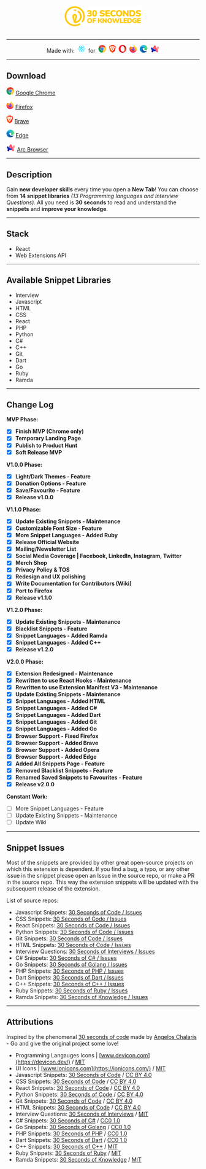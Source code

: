 <p align="center" style><br/><br/>
  <a href="https://30secondsofknowledge.com" target="_blank">
	<img width=200 src="./media/logo_color.svg"/>
  </a><br/><br/>
</p>

---

<p align="center">
  Made with:&nbsp;
  <img src="media/react_logo.png" height=20 />&nbsp;
  for&nbsp;
  <img src="media/chrome_logo.png" height=20/>&nbsp;
  <img src="media/brave_logo.png" height=20/>&nbsp;
  <img src="media/opera_logo.png" height=20/>&nbsp;
  <img src="media/firefox_logo.png" height=20/>&nbsp;
  <img src="media/edge_logo.png" height=20/>&nbsp;
  <img src="media/arc_logo.png" height=20/>
</p>

---

## Download
<img src="media/chrome_logo.png" height=20/> [Google Chrome](https://chromewebstore.google.com/detail/30-seconds-of-knowledge/mmgplondnjekobonklacmemikcnhklla)

<img src="media/firefox_logo.png" height=20/> [Firefox](https://addons.mozilla.org/en-US/firefox/addon/30-seconds-of-knowledge/)

<img src="media/brave_logo.png" height=20/> [Brave](https://chromewebstore.google.com/detail/30-seconds-of-knowledge/mmgplondnjekobonklacmemikcnhklla)

<img src="media/edge_logo.png" height=20/> [Edge](https://microsoftedge.microsoft.com/addons/detail/phcopnojoheikifimnfnknllajecemnd)

<img src="media/arc_logo.png" height=20/> [Arc Browser](https://chromewebstore.google.com/detail/30-seconds-of-knowledge/mmgplondnjekobonklacmemikcnhklla)

---

## Description

Gain **new developer skills** every time you open a **New Tab**! You can choose from **14 snippet libraries** _(13 Programming languages and Interview Questions)_. All you need is **30 seconds** to read and understand the **snippets** and **improve your knowledge**.

---

## Stack

- React
- Web Extensions API

---

## Available Snippet Libraries

- Interview
- Javascript
- HTML
- CSS
- React
- PHP
- Python
- C#
- C++
- Git
- Dart
- Go
- Ruby
- Ramda

---

## Change Log

**MVP Phase:**

- [x] **Finish MVP (Chrome only)**
- [x] **Temporary Landing Page**
- [x] **Publish to Product Hunt**
- [x] **Soft Release MVP**

**V1.0.0 Phase:**

- [x] **Light/Dark Themes - Feature**
- [x] **Donation Options - Feature**
- [x] **Save/Favourite - Feature**
- [x] **Release v1.0.0**

**V1.1.0 Phase:**

- [x] **Update Existing Snippets - Maintenance**
- [x] **Customizable Font Size - Feature**
- [x] **More Snippet Languages - Added Ruby**
- [x] **Release Official Website**
- [x] **Mailing/Newsletter List**
- [x] **Social Media Coverage | Facebook, LinkedIn, Instagram, Twitter**
- [x] **Merch Shop**
- [x] **Privacy Policy & TOS**
- [x] **Redesign and UX polishing**
- [x] **Write Documentation for Contributors (Wiki)**
- [x] **Port to Firefox**
- [x] **Release v1.1.0**

**V1.2.0 Phase:**

- [x] **Update Existing Snippets - Maintenance**
- [x] **Blacklist Snippets - Feature**
- [x] **Snippet Languages - Added Ramda**
- [x] **Snippet Languages - Added C++**
- [x] **Release v1.2.0**

**V2.0.0 Phase:**

- [x] **Extension Redesigned - Maintenance**
- [x] **Rewritten to use React Hooks - Maintenance**
- [x] **Rewritten to use Extension Manifest V3 - Maintenance**
- [x] **Update Existing Snippets - Maintenance**
- [x] **Snippet Languages - Added HTML**
- [x] **Snippet Languages - Added C#**
- [x] **Snippet Languages - Added Dart**
- [x] **Snippet Languages - Added Git**
- [x] **Snippet Languages - Added Go**
- [x] **Browser Support - Fixed Firefox**
- [x] **Browser Support - Added Brave**
- [x] **Browser Support - Added Opera**
- [x] **Browser Support - Added Edge**
- [x] **Added All Snippets Page - Feature**
- [x] **Removed Blacklist Snippets - Feature**
- [x] **Renamed Saved Snippets to Favourites - Feature**
- [x] **Release v2.0.0**

**Constant Work:**

- [ ] More Snippet Languages - Feature
- [ ] Update Existing Snippets - Maintenance
- [ ] Update Wiki

---

## Snippet Issues

Most of the snippets are provided by other great open-source projects on which this extension is dependent. If you find a bug, a typo, or any other issue in the snippet please open an Issue in the source repo, or make a PR in the source repo. This way the extension snippets will be updated with the subsequent release of the extension.

List of source repos:

- Javascript Snippets: [30 Seconds of Code / Issues](https://github.com/Chalarangelo/30-seconds-of-code/issues)
- CSS Snippets: [30 Seconds of Code / Issues](https://github.com/Chalarangelo/30-seconds-of-code/issues)
- React Snippets: [30 Seconds of Code / Issues](https://github.com/Chalarangelo/30-seconds-of-code/issues)
- Python Snippets: [30 Seconds of Code / Issues](https://github.com/Chalarangelo/30-seconds-of-code/issues)
- Git Snippets: [30 Seconds of Code / Issues](https://github.com/Chalarangelo/30-seconds-of-code/issues)
- HTML Snippets: [30 Seconds of Code / Issues](https://github.com/Chalarangelo/30-seconds-of-code/issues)
- Interview Questions: [30 Seconds of Interviews / Issues](https://github.com/Chalarangelo/30-seconds-of-interviews/issues)
- C# Snippets: [30 Seconds of C# / Issues](https://github.com/Chalarangelo/30-seconds-of-csharp/issues)
- Go Snippets: [30 Seconds of Golang / Issues](https://github.com/Chalarangelo/30-seconds-of-golang/issues)
- PHP Snippets: [30 Seconds of PHP / Issues](https://github.com/Chalarangelo/30-seconds-of-php/issues)
- Dart Snippets: [30 Seconds of Dart / Issues](https://github.com/Chalarangelo/30-seconds-of-dart/issues)
- C++ Snippets: [30 Seconds of C++ / Issues](https://github.com/Bhupesh-V/30-seconds-of-cpp/issues)
- Ruby Snippets: [30 Seconds of Ruby / Issues](https://github.com/florianjosefreheis/30-seconds-of-ruby/issues)
- Ramda Snippets: [30 Seconds of Knowledge / Issues](https://github.com/petrovicstefanrs/30_seconds_of_knowledge/issues)

---

## Attributions

Inspired by the phenomenal [30 seconds of code](https://github.com/Chalarangelo/30-seconds-of-code) made by [Angelos Chalaris](https://github.com/Chalarangelo) - Go and give the original project some love!
- Programming Langauges Icons | [www.devicon.com](https://devicon.dev/) / [MIT](https://github.com/devicons/devicon/blob/master/LICENSE)
- UI Icons | [www.ionicons.com](https://ionicons.com/) / [MIT](https://github.com/ionic-team/ionicons/blob/main/LICENSE)
- Javascript Snippets: [30 Seconds of Code](https://github.com/Chalarangelo/30-seconds-of-code) / [CC BY 4.0](https://github.com/Chalarangelo/30-seconds-of-code/blob/master/LICENSE)
- CSS Snippets: [30 Seconds of Code](https://github.com/Chalarangelo/30-seconds-of-code) / [CC BY 4.0](https://github.com/Chalarangelo/30-seconds-of-code/blob/master/LICENSE)
- React Snippets: [30 Seconds of Code](https://github.com/Chalarangelo/30-seconds-of-code) / [CC BY 4.0](https://github.com/Chalarangelo/30-seconds-of-code/blob/master/LICENSE)
- Python Snippets: [30 Seconds of Code](https://github.com/Chalarangelo/30-seconds-of-code) / [CC BY 4.0](https://github.com/Chalarangelo/30-seconds-of-code/blob/master/LICENSE)
- Git Snippets: [30 Seconds of Code](https://github.com/Chalarangelo/30-seconds-of-code) / [CC BY 4.0](https://github.com/Chalarangelo/30-seconds-of-code/blob/master/LICENSE)
- HTML Snippets: [30 Seconds of Code](https://github.com/Chalarangelo/30-seconds-of-code) / [CC BY 4.0](https://github.com/Chalarangelo/30-seconds-of-code/blob/master/LICENSE)
- Interview Questions: [30 Seconds of Interviews](https://github.com/Chalarangelo/30-seconds-of-interviews) / [MIT](https://github.com/Chalarangelo/30-seconds-of-interviews/blob/master/LICENSE)
- C# Snippets: [30 Seconds of C#](https://github.com/Chalarangelo/30-seconds-of-csharp) / [CC0 1.0](https://github.com/Chalarangelo/30-seconds-of-csharp/blob/master/LICENSE)
- Go Snippets: [30 Seconds of Golang](https://github.com/Chalarangelo/30-seconds-of-golang) / [CC0 1.0](https://github.com/Chalarangelo/30-seconds-of-golang/blob/master/LICENSE)
- PHP Snippets: [30 Seconds of PHP](https://github.com/Chalarangelo/30-seconds-of-php) / [CC0 1.0](https://github.com/Chalarangelo/30-seconds-of-php/blob/master/LICENSE)
- Dart Snippets: [30 Seconds of Dart](https://github.com/Chalarangelo/30-seconds-of-dart) / [CC0 1.0](https://github.com/Chalarangelo/30-seconds-of-dart/blob/master/LICENSE)
- C++ Snippets: [30 Seconds of C++](https://github.com/Bhupesh-V/30-seconds-of-cpp) / [MIT](https://github.com/Bhupesh-V/30-seconds-of-cpp/blob/master/LICENSE)
- Ruby Snippets: [30 Seconds of Ruby](https://github.com/florianjosefreheis/30-seconds-of-ruby) / [MIT](https://github.com/florianjosefreheis/30-seconds-of-ruby/blob/master/LICENSE)
- Ramda Snippets: [30 Seconds of Knowledge](https://github.com/petrovicstefanrs/30_seconds_of_knowledge) / [MIT](https://github.com/petrovicstefanrs/30_seconds_of_knowledge/blob/master/LICENSE)
